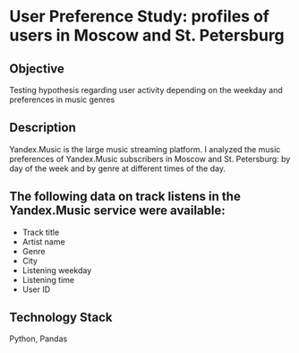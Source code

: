 # User Preference Study: profiles of users in Moscow and St. Petersburg

## Objective
Testing hypothesis regarding user activity depending on the weekday and preferences in music genres

## Description
Yandex.Music is the large music streaming platform. I analyzed the music preferences of Yandex.Music subscribers in Moscow and St. Petersburg: by day of the week and by genre at different times of the day.

## The following data on track listens in the Yandex.Music service were available:
- Track title
- Artist name
- Genre
- City
- Listening weekday
- Listening time
- User ID

## Technology Stack
Python, Pandas

